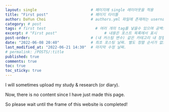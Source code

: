 ```yaml
---
layout: single                        # 페이지에 single 레이아웃을 적용
title: "First post"                   # 페이지 타이틀
author: DaYun Choi                    # authors.yml 파일에 존재하는 username 값
category: # post
tags: # first test                      # 여러 개의 tag를 넣을수 있으며 공백으로 구분
excerpt: # "First post"                     # 내용은 포스트 목록에서 표시
post-order:                           # (내 커스텀 변수) 같은 카테고리 내 정렬 순서
date: "2022-06-08 20:40"              # 최초 포스팅 날짜. 별도 정렬 순서가 없으면 이 값으로 정렬됨. 파일명에 기록되어있다면 생략 가능.
last_modified_at: "2022-06-21 14:30"  # 마지막 수정 날짜.
# permalink: /POSTS/:title
published: true
comments: true
toc: true
toc_sticky: true
---
```


I will sometimes upload my study & research (or diary).

Now, there is no content since I have just made this page.

So please wait until the frame of this website is completed!

